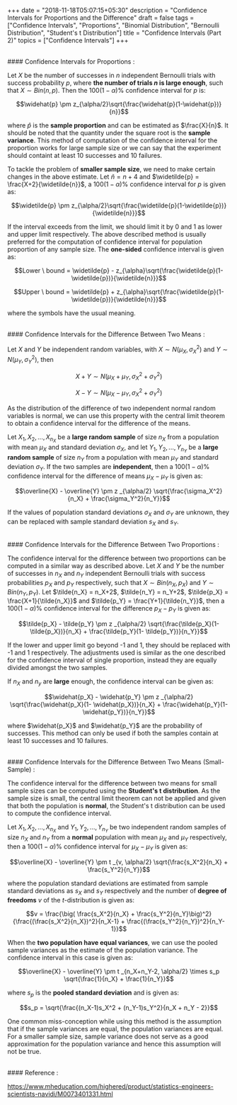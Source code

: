 +++
date = "2018-11-18T05:07:15+05:30"
description = "Confidence Intervals for Proportions and the Difference"
draft = false
tags = ["Confidence Intervals", "Proportions", "Binomial Distribution", "Bernoulli Distribution", "Student's t Distribution"]
title = "Confidence Intervals (Part 2)"
topics = ["Confidence Intervals"]
+++

</br>
#### Confidence Intervals for Proportions :

Let $X$ be the number of successes in $n$ independent Bernoulli trials with success probability $p$, where <b>the number of trials $n$ is large enough</b>, such that $X \sim Bin(n, p)$. Then the $100(1 - \alpha) \%$ confidence interval for $p$ is:

$$\widehat{p} \pm z_{\alpha/2}\sqrt{\frac{\widehat{p}(1-\widehat{p})}{n}}$$

where $\widehat{p}$ is the <b>sample proportion</b> and can be estimated as $\frac{X}{n}$. It should be noted that the quantity under the square root is the <b>sample variance</b>. This method of computation of the confidence interval for the proportion works for large sample size or we can say that the experiment should containt at least 10 successes and 10 failures.

To tackle the problem of <b>smaller sample size</b>, we need to make certain changes in the above estimate. Let $\widetilde{n} = n+4$ and $\widetilde{p} = \frac{X+2}{\widetilde{n}}$, a $100(1-\alpha)\%$ confidence interval for $p$ is given as:

$$\widetilde{p} \pm z_{\alpha/2}\sqrt{\frac{\widetilde{p}(1-\widetilde{p})}{\widetilde{n}}}$$

If the interval exceeds from the limit, we should limit it by 0 and 1 as lower and upper limit respectively. The above described method is usually preferred for the computation of confidence interval for population proportion of any sample size. The <b>one-sided</b> confidence interval is given as:

$$Lower \ bound  = \widetilde{p} - z_{\alpha}\sqrt{\frac{\widetilde{p}(1-\widetilde{p})}{\widetilde{n}}}$$

$$Upper \ bound  = \widetilde{p} + z_{\alpha}\sqrt{\frac{\widetilde{p}(1-\widetilde{p})}{\widetilde{n}}}$$

where the symbols have the usual meaning.

</br>
#### Confidence Intervals for the Difference Between Two Means :

Let $X$ and $Y$ be independent random variables, with $X \sim N(\mu_X, \sigma_X^2)$ and $Y \sim N(\mu_Y, \sigma_Y^2)$, then

$$X+Y \sim N(\mu_X + \mu_Y, \sigma_X^2 + \sigma_Y^2)$$

$$X-Y \sim N(\mu_X - \mu_Y, \sigma_X^2 + \sigma_Y^2)$$

As the distribution of the difference of two independent normal random variables is normal, we can use this property with the central limit theorem to obtain a confidence interval for the difference of the means.

Let $X _1, X_2, ..., X _{n_X}$ be a <b>large random sample</b> of size $n_X$ from a population with mean $\mu_X$ and standard deviation $\sigma_X$, and let $Y_1, Y_2, ..., Y _{n_Y}$ be a <b>large random sample</b> of size $n_Y$ from a population with mean $\mu_Y$ and standard deviation $\sigma_Y$. If the two samples are <b>independent</b>, then a $100(1-\alpha) \%$ confidence interval for the difference of means $\mu_X - \mu_Y$ is given as:

$$\overline{X} - \overline{Y} \pm z _{\alpha/2} \sqrt{\frac{\sigma_X^2}{n_X} + \frac{\sigma_Y^2}{n_Y}}$$

If the values of population standard deviations $\sigma_X$ and $\sigma_Y$ are unknown, they can be replaced with sample standard deviation $s_X$ and $s_Y$.

</br>
#### Confidence Intervals for the Difference Between Two Proportions :

The confidence interval for the difference between two proportions can be computed in a similar way as described above. Let $X$ and $Y$ be the number of successes in $n_X$ and $n_Y$ independent Bernoulli trials with success probabilities $p_X$ and $p_Y$ respectively, such that $X \sim Bin(n_X, p_X)$ and $Y \sim Bin(n_Y, p_Y)$. Let $\tilde{n_X} = n_X+2$, $\tilde{n_Y} = n_Y+2$, $\tilde{p_X} = \frac{X+1}{\tilde{n_X}}$ and $\tilde{p_Y} = \frac{Y+1}{\tilde{n_Y}}$, then a $100(1 - \alpha) \%$ confidence interval for the difference $p_X - p_Y$ is given as:

$$\tilde{p_X} - \tilde{p_Y} \pm z _{\alpha/2} \sqrt{\frac{\tilde{p_X}(1- \tilde{p_X})}{n_X} + \frac{\tilde{p_Y}(1- \tilde{p_Y})}{n_Y}}$$

If the lower and upper limit go beyond -1 and 1, they should be replaced with -1 and 1 respectively. The adjustments used is similar as the one described for the confidence interval of single proportion, instead they are equally divided amongst the two samples.

If $n_X$ and $n_y$ are <b>large</b> enough, the confidence interval can be given as:

$$\widehat{p_X} - \widehat{p_Y} \pm z _{\alpha/2} \sqrt{\frac{\widehat{p_X}(1- \widehat{p_X})}{n_X} + \frac{\widehat{p_Y}(1- \widehat{p_Y})}{n_Y}}$$

where $\widehat{p_X}$ and $\widehat{p_Y}$ are the probability of successes. This method can only be used if both the samples contain at least 10 successes and 10 failures.

</br>
#### Confidence Intervals for the Difference Between Two Means (Small-Sample) :

The confidence interval for the difference between two means for small sample sizes can be computed using the <b>Student's t distribution</b>. As the sample size is small, the central limit theorem can not be applied and given that both the population is <b>normal</b>, the Student's t distribution can be used to compute the confidence interval.

Let $X_1, X_2, ..., X _{n_X}$ and $Y_1, Y_2, ..., Y _{n_Y}$ be two independent random samples of size $n_X$ and $n_Y$ from a <b>normal</b> population with mean $\mu_X$ and $\mu_Y$ respectively, then a $100(1-\alpha) \%$ confidence interval for $\mu_X - \mu_Y$ is given as:

$$\overline{X} - \overline{Y} \pm t _{v, \alpha/2} \sqrt{\frac{s_X^2}{n_X} + \frac{s_Y^2}{n_Y}}$$

where the population standard deviations are estimated from sample standard deviations as $s_X$ and $s_Y$ respectively and the number of <b>degree of freedoms</b> $v$ of the $t$-distribution is given as:

$$v = \frac{\big( \frac{s_X^2}{n_X} + \frac{s_Y^2}{n_Y}\big)^2}{\frac{(\frac{s_X^2}{n_X})^2}{n_X-1} + \frac{(\frac{s_Y^2}{n_Y})^2}{n_Y-1}}$$

When the <b>two population have equal variances</b>, we can use the pooled sample variances as the estimate of the population variance. The confidence interval in this case is given as:

$$\overline{X} - \overline{Y} \pm t _{n_X+n_Y-2, \alpha/2} \times s_p \sqrt{\frac{1}{n_X} + \frac{1}{n_Y}}$$

where $s_p$ is the <b>pooled standard deviation</b> and is given as:

$$s_p = \sqrt{\frac{(n_X-1)s_X^2 + (n_Y-1)s_Y^2}{n_X + n_Y - 2}}$$

One common miss-conception while using this method is the assumption that if the sample variances are equal, the population variances are equal. For a smaller sample size, sample variance does not serve as a good approximation for the population variance and hence this assumption will not be true.


</br>
#### Reference :

https://www.mheducation.com/highered/product/statistics-engineers-scientists-navidi/M0073401331.html
